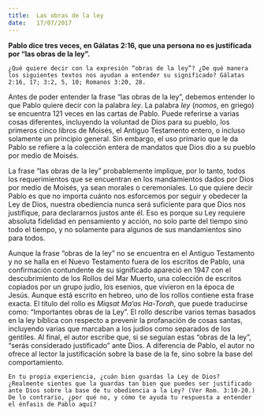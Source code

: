 ```yaml
---
title:  Las obras de la ley
date:   17/07/2017
---
```


**Pablo dice tres veces, en Gálatas 2:16, que una persona no es justificada por “las obras de la ley”.**

`¿Qué quiere decir con la expresión “obras de la ley”? ¿De qué manera los siguientes textos nos ayudan a entender su significado? Gálatas 2:16, 17; 3:2, 5, 10; Romanos 3:20, 28.`

Antes de poder entender la frase “las obras de la ley”, debemos entender lo que Pablo quiere decir con la palabra *ley*. La palabra *ley* (*nomos*, en griego) se encuentra 121 veces en las cartas de Pablo. Puede referirse a varias cosas diferentes, incluyendo la voluntad de Dios para su pueblo, los primeros cinco libros de Moisés, el Antiguo Testamento entero, o incluso solamente un principio general. Sin embargo, el uso primario que le da Pablo se refiere a la colección entera de mandatos que Dios dio a su pueblo por medio de Moisés.

La frase “las obras de la ley” probablemente implique, por lo tanto, todos los requerimientos que se encuentran en los mandamientos dados por Dios por medio de Moisés, ya sean morales o ceremoniales. Lo que quiere decir Pablo es que no importa cuánto nos esforcemos por seguir y obedecer la Ley de Dios, nuestra obediencia nunca será suficiente para que Dios nos justifique, para declararnos justos ante él. Eso es porque su Ley requiere absoluta fidelidad en pensamiento y acción, no solo parte del tiempo sino todo el tiempo, y no solamente para algunos de sus mandamientos sino para todos.

Aunque la frase “obras de la ley” no se encuentra en el Antiguo Testamento y no se halla en el Nuevo Testamento fuera de los escritos de Pablo, una confirmación contundente de su significado apareció en 1947 con el descubrimiento de los Rollos del Mar Muerto, una colección de escritos copiados por un grupo judío, los esenios, que vivieron en la época de Jesús. Aunque está escrito en hebreo, uno de los rollos contiene esta frase exacta. El título del rollo es *Miqsat Ma’as Ha-Torah*, que puede traducirse como: “Importantes obras de la Ley”. El rollo describe varios temas basados en la ley bíblica con respecto a prevenir la profanación de cosas santas, incluyendo varias que marcaban a los judíos como separados de los gentiles. Al final, el autor escribe que, si se seguían estas “obras de la ley”, “serás considerado justificado” ante Dios. A diferencia de Pablo, el autor no ofrece al lector la justificación sobre la base de la fe, sino sobre la base del comportamiento.

`En tu propia experiencia, ¿cuán bien guardas la Ley de Dios? ¿Realmente sientes que la guardas tan bien que puedes ser justificado ante Dios sobre la base de tu obediencia a la Ley? (Ver Rom. 3:10-20.) De lo contrario, ¿por qué no, y cómo te ayuda tu respuesta a entender el énfasis de Pablo aquí?`